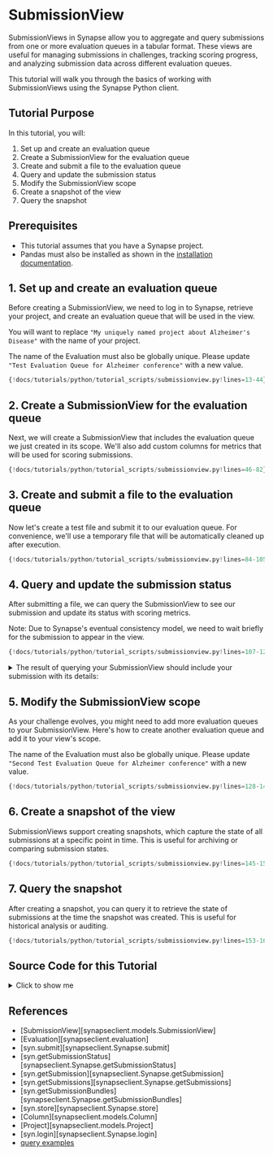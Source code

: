 # SubmissionView

SubmissionViews in Synapse allow you to aggregate and query submissions from one or more
evaluation queues in a tabular format. These views are useful for managing submissions in
challenges, tracking scoring progress, and analyzing submission data across different
evaluation queues.

This tutorial will walk you through the basics of working with SubmissionViews
using the Synapse Python client.

## Tutorial Purpose
In this tutorial, you will:

1. Set up and create an evaluation queue
2. Create a SubmissionView for the evaluation queue
3. Create and submit a file to the evaluation queue
4. Query and update the submission status
5. Modify the SubmissionView scope
6. Create a snapshot of the view
7. Query the snapshot

## Prerequisites
* This tutorial assumes that you have a Synapse project.
* Pandas must also be installed as shown in the [installation documentation](../installation.md).

## 1. Set up and create an evaluation queue

Before creating a SubmissionView, we need to log in to Synapse, retrieve your project,
and create an evaluation queue that will be used in the view.

You will want to replace `"My uniquely named project about Alzheimer's Disease"` with
the name of your project.

The name of the Evaluation must also be globally unique. Please update
`"Test Evaluation Queue for Alzheimer conference"` with a new value.

```python
{!docs/tutorials/python/tutorial_scripts/submissionview.py!lines=13-44}
```

## 2. Create a SubmissionView for the evaluation queue

Next, we will create a SubmissionView that includes the evaluation queue we just created
in its scope. We'll also add custom columns for metrics that will be used for scoring
submissions.

```python
{!docs/tutorials/python/tutorial_scripts/submissionview.py!lines=46-82}
```

## 3. Create and submit a file to the evaluation queue

Now let's create a test file and submit it to our evaluation queue. For convenience,
we'll use a temporary file that will be automatically cleaned up after execution.

```python
{!docs/tutorials/python/tutorial_scripts/submissionview.py!lines=84-105}
```

## 4. Query and update the submission status

After submitting a file, we can query the SubmissionView to see our submission and update
its status with scoring metrics.

Note: Due to Synapse's eventual consistency model, we need to wait briefly for the
submission to appear in the view.

```python
{!docs/tutorials/python/tutorial_scripts/submissionview.py!lines=107-126}
```

<details class="example">
  <summary>The result of querying your SubmissionView should include your submission with its details:</summary>
```
Query results:
    ROW_ID  ROW_VERSION                              ROW_ETAG  metric_A  metric_B  ... submitteralias     entityid  entityversion  dockerrepositoryname  dockerdigest
0  9751779            0  e7c37ec7-e5e8-435d-b378-dc2d6bddad21       NaN       NaN  ...  Participant 1  syn66272627              1                   NaN           NaN
```

After updating the submission status:

```
Submission status: SCORED
```
</details>

## 5. Modify the SubmissionView scope

As your challenge evolves, you might need to add more evaluation queues to your SubmissionView.
Here's how to create another evaluation queue and add it to your view's scope.

The name of the Evaluation must also be globally unique. Please update
`"Second Test Evaluation Queue for Alzheimer conference"` with a new value.

```python
{!docs/tutorials/python/tutorial_scripts/submissionview.py!lines=128-143}
```

## 6. Create a snapshot of the view

SubmissionViews support creating snapshots, which capture the state of all submissions at a
specific point in time. This is useful for archiving or comparing submission states.

```python
{!docs/tutorials/python/tutorial_scripts/submissionview.py!lines=145-152}
```

## 7. Query the snapshot

After creating a snapshot, you can query it to retrieve the state of submissions at the
time the snapshot was created. This is useful for historical analysis or auditing.

```python
{!docs/tutorials/python/tutorial_scripts/submissionview.py!lines=153-162}
```

## Source Code for this Tutorial

<details class="quote">
  <summary>Click to show me</summary>

```python
{!docs/tutorials/python/tutorial_scripts/submissionview.py!}
```
</details>

## References
- [SubmissionView][synapseclient.models.SubmissionView]
- [Evaluation][synapseclient.evaluation]
- [syn.submit][synapseclient.Synapse.submit]
- [syn.getSubmissionStatus][synapseclient.Synapse.getSubmissionStatus]
- [syn.getSubmission][synapseclient.Synapse.getSubmission]
- [syn.getSubmissions][synapseclient.Synapse.getSubmissions]
- [syn.getSubmissionBundles][synapseclient.Synapse.getSubmissionBundles]
- [syn.store][synapseclient.Synapse.store]
- [Column][synapseclient.models.Column]
- [Project][synapseclient.models.Project]
- [syn.login][synapseclient.Synapse.login]
- [query examples](https://rest-docs.synapse.org/rest/org/sagebionetworks/repo/web/controller/TableExamples.html)

